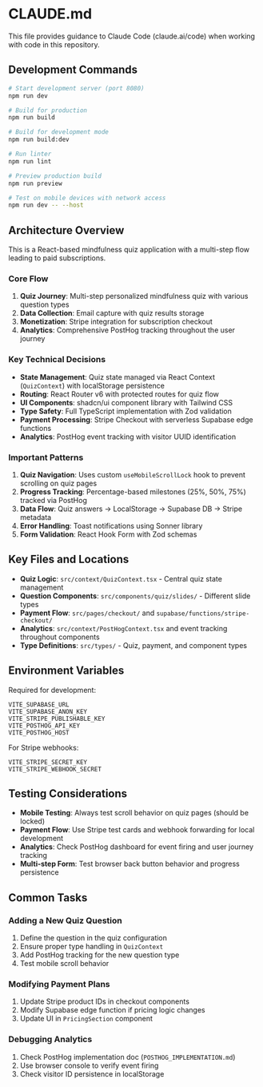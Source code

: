 # CLAUDE.md

This file provides guidance to Claude Code (claude.ai/code) when working with code in this repository.

## Development Commands

```bash
# Start development server (port 8080)
npm run dev

# Build for production
npm run build

# Build for development mode
npm run build:dev

# Run linter
npm run lint

# Preview production build
npm run preview

# Test on mobile devices with network access
npm run dev -- --host
```

## Architecture Overview

This is a React-based mindfulness quiz application with a multi-step flow leading to paid subscriptions.

### Core Flow
1. **Quiz Journey**: Multi-step personalized mindfulness quiz with various question types
2. **Data Collection**: Email capture with quiz results storage
3. **Monetization**: Stripe integration for subscription checkout
4. **Analytics**: Comprehensive PostHog tracking throughout the user journey

### Key Technical Decisions

- **State Management**: Quiz state managed via React Context (`QuizContext`) with localStorage persistence
- **Routing**: React Router v6 with protected routes for quiz flow
- **UI Components**: shadcn/ui component library with Tailwind CSS
- **Type Safety**: Full TypeScript implementation with Zod validation
- **Payment Processing**: Stripe Checkout with serverless Supabase edge functions
- **Analytics**: PostHog event tracking with visitor UUID identification

### Important Patterns

1. **Quiz Navigation**: Uses custom `useMobileScrollLock` hook to prevent scrolling on quiz pages
2. **Progress Tracking**: Percentage-based milestones (25%, 50%, 75%) tracked via PostHog
3. **Data Flow**: Quiz answers → LocalStorage → Supabase DB → Stripe metadata
4. **Error Handling**: Toast notifications using Sonner library
5. **Form Validation**: React Hook Form with Zod schemas

## Key Files and Locations

- **Quiz Logic**: `src/context/QuizContext.tsx` - Central quiz state management
- **Question Components**: `src/components/quiz/slides/` - Different slide types
- **Payment Flow**: `src/pages/checkout/` and `supabase/functions/stripe-checkout/`
- **Analytics**: `src/context/PostHogContext.tsx` and event tracking throughout components
- **Type Definitions**: `src/types/` - Quiz, payment, and component types

## Environment Variables

Required for development:
```
VITE_SUPABASE_URL
VITE_SUPABASE_ANON_KEY
VITE_STRIPE_PUBLISHABLE_KEY
VITE_POSTHOG_API_KEY
VITE_POSTHOG_HOST
```

For Stripe webhooks:
```
VITE_STRIPE_SECRET_KEY
VITE_STRIPE_WEBHOOK_SECRET
```

## Testing Considerations

- **Mobile Testing**: Always test scroll behavior on quiz pages (should be locked)
- **Payment Flow**: Use Stripe test cards and webhook forwarding for local development
- **Analytics**: Check PostHog dashboard for event firing and user journey tracking
- **Multi-step Form**: Test browser back button behavior and progress persistence

## Common Tasks

### Adding a New Quiz Question
1. Define the question in the quiz configuration
2. Ensure proper type handling in `QuizContext`
3. Add PostHog tracking for the new question type
4. Test mobile scroll behavior

### Modifying Payment Plans
1. Update Stripe product IDs in checkout components
2. Modify Supabase edge function if pricing logic changes
3. Update UI in `PricingSection` component

### Debugging Analytics
1. Check PostHog implementation doc (`POSTHOG_IMPLEMENTATION.md`)
2. Use browser console to verify event firing
3. Check visitor ID persistence in localStorage